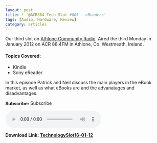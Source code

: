 ```yaml
---
layout: post
title: ! '@ACR884 Tech Slot #003 – eReaders'
tags: [Audio, Hardware, Review]
category: articles
---
```

Our third slot on <a title="Athlone Community Radio" href="http://athlonecommunityradio.ie/" target="_blank">Athlone Community Radio</a>. Aired the third Monday in January 2012 on ACR 88.4FM in Athlone, Co. Westmeath, Ireland.

#### Topics Covered:

* Kindle
* Sony eReader

In this episode Patrick and Neil discuss the main players in the eBook market, as well as what eBooks are and the advanatages and disadvantages.

**Subscribe:**
<a href="//itunes.apple.com/ie/podcast//id494862406" target="_blank"><img title="iTunes Podcast Button" src="http://dueyfinster.files.wordpress.com/2012/01/itunes_podcast.gif" alt="Subscribe to ACR884 Tech Slot in iTunes!" width="80" height="15" /></a>  <a href="http://feeds.feedburner.com/acr884tech" target="_blank"><img src="http://dueyfinster.files.wordpress.com/2012/01/podcast_rss_button.gif" alt="" /></a>

<audio controls="controls">
  <source src="http://dueyfinster.files.wordpress.com/2012/01/technologyslot16-01-12.mp3" type="audio/mp3" />
  Your browser does not support the audio tag.
</audio>

**Download Link: <a href="http://dueyfinster.files.wordpress.com/2012/01/technologyslot16-01-12.mp3">TechnologySlot16-01-12</a>**
